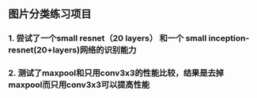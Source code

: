 ## 图片分类练习项目
### 1. 尝试了一个small resnet（20 layers） 和一个 small inception-resnet(20+layers)网络的识别能力
### 2. 测试了maxpool和只用conv3x3的性能比较，结果是去掉maxpool而只用conv3x3可以提高性能

